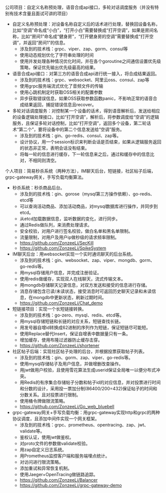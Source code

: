 公司项目：自定义名称预处理，语音合成api接口，多轮对话调度服务（并没有特别有技术含量且面试可讲的项目）

- 自定义名称预处理：对设备名称自定义后的话术进行处理，替换回设备名称，比如“空调”命名成“小白”，“打开小白”需要替换成“打开空调”，如果是房间名称，比如“房间1”命名成“健身房”，“打开健身房的空调”需要替换成“打开空调”，并返回“房间1”的信息。
  - 涉及到的技术栈：grpc、viper、zap、gorm、consul等
  - 使用动态规划优化了字符串处理的时间
  - 使用并发处理各种情况优化时间，并在各个goroutine之间通信设置优先级策略，保证优先输出优先级最高的结果。
- 语音合成api接口：对第三方的语音合成api进行统一接入，将合成结果返回。
  - 涉及到的技术栈：grpc、websocket、阿里云oss、consul、zap等
  - 使用grpc服务端流式优化了音频文件的传输
  - 使用心跳机制定时获取OSS相关的配置参数
  - 异步获取错误信息，如果OSS获取参数函数panic，不影响正常的语音合成结果返回，捕捉错误信息且recover。
- 多轮对话调度服务：对控制某一个设备的话术，得到语音解析后，发送给相应的设备逻辑处理接口，比如“打开空调”，解析后，将参数调度给“空调”的逻辑服务，且保证多轮对话控制，比如“打开空调”，返回多个设备，第二轮话术“第二个”，要将设备中的第二个信息发送给“空调”服务。
  - 涉及到的技术栈：gin、go-redis、consul、zap等。
  - 设计协议，用一个session标识来判断会话是否结束，如果从逻辑服务返回的状态非正常，表明会话没有结束。
  - 将每一轮的信息进行缓存，下一轮信息来之后，通过和缓存中的信息比对，不相同则清空。

个人项目：简易秒杀系统（两种方法），IM聊天后台，短链接，社区帖子后端，grpc-gateway网关，手写负载均衡算法。

- 秒杀系统：秒杀商品后台。
  - 涉及到的技术栈：gin、gorose（mysql第三方操作依赖）、go-redis、etcd等
  - 可以查询活动商品、添加活动商品，对mysql数据库进行操作，并同步到etcd。
  - 从etcd加载数据信息，监听数据的变化，进行同步。
  - 通过Redis做队列，来消费处理请求。
  - 安全校验，对用户进行签名校验，做白名单和黑名单限制。
  - 流量限制，对用户及用户ip做秒级的请求频率限制。
  - https://github.com/ZonzeeLi/SecKill
  - https://github.com/ZonzeeLi/SpikeSystem
- IM聊天后台：用websocket实现一个实时通讯聊天的后台系统。
  - 涉及到的技术栈：gin、websocket、zap、viper、mongdb、gorm、go-redis等。
  - 用mysql存储用户信息，并完成注册验证。
  - 使用redis做缓存，实现双人在线聊天，流式传输文本。
  - 用mongdb存储聊天记录信息，对双方发送和接受的信息进行存储。
  - 消息存储包含已读/未读状态，接受消息时可返回历史聊天记录和未读信息，在mongdb中更新状态，刷新过期时间。
  - https://github.com/ZonzeeLi/Chat_demo
- 短链接项目：实现一个长短链接转换。
  - 涉及到的技术栈：go-zero、mysql、redis、etcd等。
  - 用mysql存储短链和长链的对应关系，短链查找长链。
  - 用发号器自增id转换成62进制的序列作为短链，保证短链尽可能短。
  - 使用Replace替代Insert，保证自增表中数据量只有一条。
  - 增加缓存，使用布隆过滤器防止缓存击穿。
  - https://github.com/ZonzeeLi/shortener
- 社区帖子后端：实现社区帖子处理的后台，并根据投票获取帖子列表。
  - 涉及到的技术栈：gin、gorm、zap、viper、go-redis等。
  - 使用mysql存储帖子及用户信息，并做增删改查操作。
  - 用jwt做用户校验，且使用雪花算法生成userid保证全局唯一以便分布式冲突。
  - 用Redis的有序集合存储帖子分数和帖子id的对应信息，并对投票进行时间和分数的设计，采用投一票加分制(86400/200=432)保证帖子的时间和分数关系。且对投票进行限制。
  - 使用桶令牌做限流策略。
  - https://github.com/ZonzeeLi/Go_web_bluebell
- grpc-gateway网关+手写负载均衡：用grpc-gateway实现http和grpc的两种协议调度，且添加中间件实现一个网关框架。
  - 涉及到的技术栈：grpc、prometheus、opentracing、zap、jwt、validate等。
  - 鉴权认证，使用jwt做鉴权。
  - 对proto文件的参数做validate校验。
  - 用zap自定义日志系统。
  - 用Prometheus监控客户端和服务端埋点统计。
  - 对访问进行限流策略。
  - 添加重试和异常恢复机制。
  - 使用Jaeger+OpenTracing做链路追踪。
  - https://github.com/ZonzeeLi/Balancer
  - https://github.com/ZonzeeLi/grpc-gateway-demo